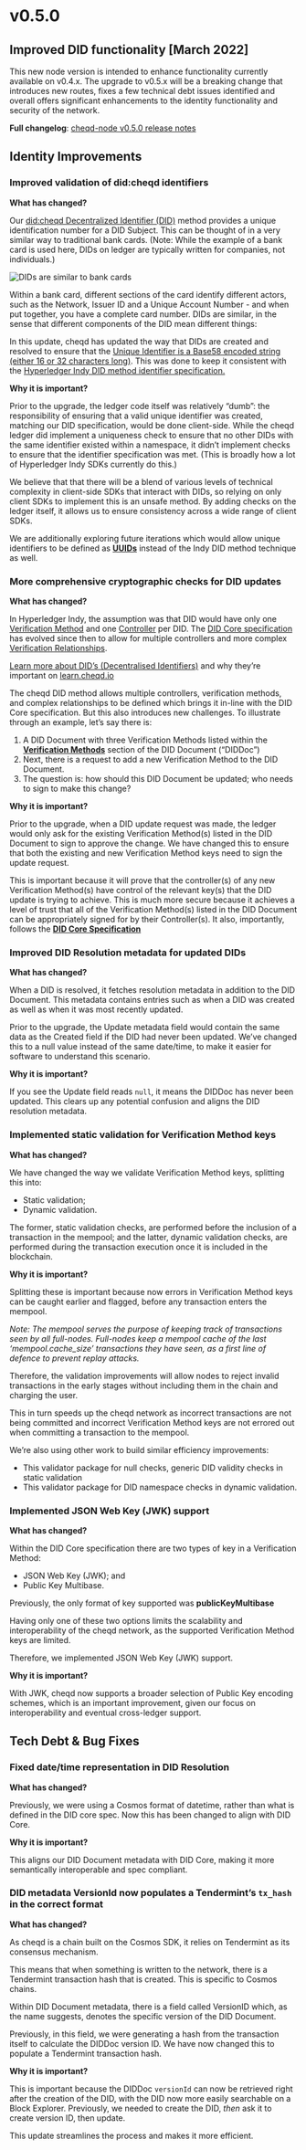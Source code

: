 # v0.5.0

## Improved DID functionality [March 2022]

This new node version is intended to enhance functionality currently available on v0.4.x. The upgrade to v0.5.x will be a breaking change that introduces new routes, fixes a few technical debt issues identified and overall offers significant enhancements to the identity functionality and security of the network.

**Full changelog**: [cheqd-node v0.5.0 release notes](https://github.com/cheqd/cheqd-node/releases/tag/v0.5.0)

## Identity Improvements

### Improved validation of did:cheqd identifiers

**What has changed?**

Our [did:cheqd Decentralized Identifier (DID)](https://docs.cheqd.io/identity/architecture/adr-list/adr-001-cheqd-did-method) method provides a unique identification number for a DID Subject. This can be thought of in a very similar way to traditional bank cards. (Note: While the example of a bank card is used here, DIDs on ledger are typically written for companies, not individuals.)

![DIDs are similar to bank cards](../../../../.gitbook/assets/dids-as-bank-card.png)

Within a bank card, different sections of the card identify different actors, such as the Network, Issuer ID and a Unique Account Number - and when put together, you have a complete card number. DIDs are similar, in the sense that different components of the DID mean different things:

In this update, cheqd has updated the way that DIDs are created and resolved to ensure that the [Unique Identifier is a Base58 encoded string (either 16 or 32 characters long)](https://docs.cheqd.io/identity/architecture/adr-list/adr-001-cheqd-did-method). This was done to keep it consistent with the [Hyperledger Indy DID method identifier specification.](https://hyperledger.github.io/indy-did-method/#indy-did-method-identifiers)

**Why it is important?**

Prior to the upgrade, the ledger code itself was relatively “dumb”: the responsibility of ensuring that a valid unique identifier was created, matching our DID specification, would be done client-side. While the cheqd ledger did implement a uniqueness check to ensure that no other DIDs with the same identifier existed within a namespace, it didn’t implement checks to ensure that the identifier specification was met. (This is broadly how a lot of Hyperledger Indy SDKs currently do this.)

We believe that that there will be a blend of various levels of technical complexity in client-side SDKs that interact with DIDs, so relying on only client SDKs to implement this is an unsafe method. By adding checks on the ledger itself, it allows us to ensure consistency across a wide range of client SDKs.

We are additionally exploring future iterations which would allow unique identifiers to be defined as [**UUIDs**](https://en.wikipedia.org/wiki/Universally_unique_identifier) instead of the Indy DID method technique as well.

### More comprehensive cryptographic checks for DID updates

**What has changed?**

In Hyperledger Indy, the assumption was that DID would have only one [Verification Method](https://w3c.github.io/did-core/#verification-methods) and one [Controller](https://w3c.github.io/did-core/#did-controller) per DID. The [DID Core specification](https://w3c.github.io/did-core/) has evolved since then to allow for multiple controllers and more complex [Verification Relationships](https://w3c.github.io/did-core/#verification-relationships).

[Learn more about DID’s (Decentralised Identifiers)](https://learn.cheqd.io/overview/introduction-to-decentralised-identity/what-is-a-decentralised-identifier-did) and why they’re important on [learn.cheqd.io](https://learn.cheqd.io)

The cheqd DID method allows multiple controllers, verification methods, and complex relationships to be defined which brings it in-line with the DID Core specification. But this also introduces new challenges. To illustrate through an example, let’s say there is:

1. A DID Document with three Verification Methods listed within the [**Verification Methods**](https://w3c.github.io/did-core/#verification-methods) section of the DID Document (“DIDDoc”)
2. Next, there is a request to add a new Verification Method to the DID Document.
3. The question is: how should this DID Document be updated; who needs to sign to make this change?

**Why it is important?**

Prior to the upgrade, when a DID update request was made, the ledger would only ask for the existing Verification Method(s) listed in the DID Document to sign to approve the change. We have changed this to ensure that both the existing and new Verification Method keys need to sign the update request.

This is important because it will prove that the controller(s) of any new Verification Method(s) have control of the relevant key(s) that the DID update is trying to achieve. This is much more secure because it achieves a level of trust that all of the Verification Method(s) listed in the DID Document can be appropriately signed for by their Controller(s). It also, importantly, follows the [**DID Core Specification**](https://www.w3.org/TR/did-core/)

### Improved DID Resolution metadata for updated DIDs

**What has changed?**

When a DID is resolved, it fetches resolution metadata in addition to the DID Document. This metadata contains entries such as when a DID was created as well as when it was most recently updated.

Prior to the upgrade, the Update metadata field would contain the same data as the Created field if the DID had never been updated. We’ve changed this to a null value instead of the same date/time, to make it easier for software to understand this scenario.

**Why it is important?**

If you see the Update field reads `null`, it means the DIDDoc has never been updated. This clears up any potential confusion and aligns the DID resolution metadata.

### Implemented static validation for Verification Method keys

**What has changed?**

We have changed the way we validate Verification Method keys, splitting this into:

* Static validation;
* Dynamic validation.

The former, static validation checks, are performed before the inclusion of a transaction in the mempool; and the latter, dynamic validation checks, are performed during the transaction execution once it is included in the blockchain.

**Why it is important?**

Splitting these is important because now errors in Verification Method keys can be caught earlier and flagged, before any transaction enters the mempool.

_Note: The mempool serves the purpose of keeping track of transactions seen by all full-nodes. Full-nodes keep a mempool cache of the last ‘mempool.cache\_size’ transactions they have seen, as a first line of defence to prevent replay attacks._

Therefore, the validation improvements will allow nodes to reject invalid transactions in the early stages without including them in the chain and charging the user.

This in turn speeds up the cheqd network as incorrect transactions are not being committed and incorrect Verification Method keys are not errored out when committing a transaction to the mempool.

We’re also using other work to build similar efficiency improvements:

* This validator package for null checks, generic DID validity checks in static validation
* This validator package for DID namespace checks in dynamic validation.

### Implemented JSON Web Key (JWK) support

**What has changed?**

Within the DID Core specification there are two types of key in a Verification Method:

* JSON Web Key (JWK); and
* Public Key Multibase.

Previously, the only format of key supported was **publicKeyMultibase**

Having only one of these two options limits the scalability and interoperability of the cheqd network, as the supported Verification Method keys are limited.

Therefore, we implemented JSON Web Key (JWK) support.

**Why it is important?**

With JWK, cheqd now supports a broader selection of Public Key encoding schemes, which is an important improvement, given our focus on interoperability and eventual cross-ledger support.

## Tech Debt & Bug Fixes

### Fixed date/time representation in DID Resolution

**What has changed?**

Previously, we were using a Cosmos format of datetime, rather than what is defined in the DID core spec. Now this has been changed to align with DID Core.

**Why it is important?**

This aligns our DID Document metadata with DID Core, making it more semantically interoperable and spec compliant.

### DID metadata VersionId now populates a Tendermint’s `tx_hash` in the correct format

**What has changed?**

As cheqd is a chain built on the Cosmos SDK, it relies on Tendermint as its consensus mechanism.

This means that when something is written to the network, there is a Tendermint transaction hash that is created. This is specific to Cosmos chains.

Within DID Document metadata, there is a field called VersionID which, as the name suggests, denotes the specific version of the DID Document.

Previously, in this field, we were generating a hash from the transaction itself to calculate the DIDDoc version ID. We have now changed this to populate a Tendermint transaction hash.

**Why it is important?**

This is important because the DIDDoc `versionId` can now be retrieved right after the creation of the DID, with the DID now more easily searchable on a Block Explorer. Previously, we needed to create the DID, _then_ ask it to create version ID, then update.

This update streamlines the process and makes it more efficient.
